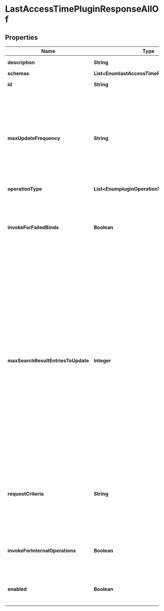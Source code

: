 

# LastAccessTimePluginResponseAllOf


## Properties

| Name | Type | Description | Notes |
|------------ | ------------- | ------------- | -------------|
|**description** | **String** | A description for this Plugin |  [optional] |
|**schemas** | **List&lt;EnumlastAccessTimePluginSchemaUrn&gt;** |  |  [optional] |
|**id** | **String** | Name of the Plugin |  [optional] |
|**maxUpdateFrequency** | **String** | Specifies the maximum frequency with which last access time values should be written for an entry. This may help limit the rate of internal write operations processed in the server. |  [optional] |
|**operationType** | **List&lt;EnumpluginOperationTypeProp&gt;** |  |  [optional] |
|**invokeForFailedBinds** | **Boolean** | Indicates whether to update the last access time for an entry targeted by a bind operation if the bind is unsuccessful. |  [optional] |
|**maxSearchResultEntriesToUpdate** | **Integer** | Specifies the maximum number of entries that should be updated in a search operation. Only search result entries actually returned to the client may have their last access time updated, but because a single search operation may return a very large number of entries, the plugin will only update entries if no more than a specified number of entries are updated. |  [optional] |
|**requestCriteria** | **String** | Specifies a set of request criteria that may be used to indicate whether to apply access time updates for the associated operation. |  [optional] |
|**invokeForInternalOperations** | **Boolean** | Indicates whether the plug-in should be invoked for internal operations. |  [optional] |
|**enabled** | **Boolean** | Indicates whether the plug-in is enabled for use. |  [optional] |



